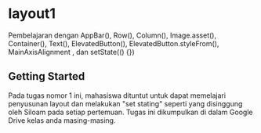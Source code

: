 # layout1

Pembelajaran dengan AppBar(), Row(), Column(), Image.asset(), Container(), Text(), ElevatedButton(), ElevatedButton.styleFrom(), MainAxisAlignment <property>, dan setState(() {})

## Getting Started

Pada tugas nomor 1 ini, mahasiswa dituntut untuk dapat memelajari penyusunan layout dan melakukan "set stating" seperti yang disinggung oleh Siloam pada setiap pertemuan. Tugas ini dikumpulkan di dalam Google Drive kelas anda masing-masing.
